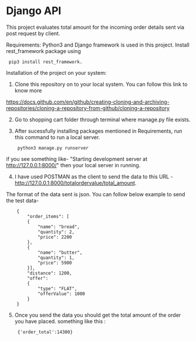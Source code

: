 
# Django API 

This project evaluates total amount for the incoming order details 
sent via post request by client.



  Requirements:
    Python3 and Django framework is used in this project.
    Install rest_framework package using
     
     pip3 install rest_framework.

Installation of the project on your system:

1. Clone this repository on to your local system. You can follow this link to know more

https://docs.github.com/en/github/creating-cloning-and-archiving-repositories/cloning-a-repository-from-github/cloning-a-repository

2. Go to shopping cart folder through terminal where manage.py file exists.


3. After sucessfully installing packages mentioned in Requirements, run this command to run a local server.
    
        python3 manage.py runserver

if you see something like- "Starting development server at http://127.0.0.1:8000/" then your local server in running.

4. I have used POSTMAN as the client to send the data to this URL -
        http://127.0.0.1:8000/totalordervalue/total_amount.

The format of the data sent is json. You can follow below example to send the test data-

        {
            "order_items": [
            {
                "name": "bread",
                "quantity": 2,
                "price": 2200
            },
            {
                "name": "butter",
                "quantity": 1,
                "price": 5900
            }],
            "distance": 1200,
            "offer": 
            {
                "type": "FLAT",
                "offerValue": 1000
            }
        }

5. Once you send the data you should get the total amount of the order you have placed.
something like this :
        
        {'order_total':14300}
    
